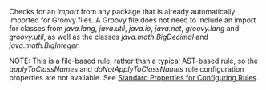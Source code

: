 
Checks for an *import* from any package that is already automatically imported for
Groovy files. A Groovy file does not need to include an import for classes from
*java.lang*, *java.util*, *java.io*, *java.net*, *groovy.lang* and *groovy.util*, as well as the
classes *java.math.BigDecimal* and *java.math.BigInteger*.

NOTE: This is a file-based rule, rather than a typical AST-based rule, so the *applyToClassNames*
and *doNotApplyToClassNames* rule configuration properties are not available. See
[Standard Properties for Configuring Rules](./codenarc-configuring-rules.html#standard-properties-for-configuring-rules).
